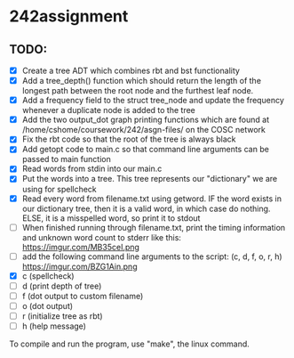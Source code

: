 # 242assignment
## TODO: 
- [x] Create a tree ADT which combines rbt and bst functionality
- [x] Add a tree_depth() function which should return the length of the longest path between the root node and the furthest leaf node.
- [x] Add a frequency field to the struct tree_node and update the frequency whenever a duplicate node is added to the tree
- [x] Add the two output_dot graph printing functions which are found at /home/cshome/coursework/242/asgn-files/ on the COSC network
- [x] Fix the rbt code so that the root of the tree is always black
- [x] Add getopt code to main.c so that command line arguments can be passed to main function
- [x] Read words from stdin into our main.c 
- [x] Put the words into a tree. This tree represents our "dictionary" we are using for spellcheck
- [x] Read every word from filename.txt using getword. IF the word exists in our dictionary tree, then it is a valid word, in which case do nothing. ELSE, it is a misspelled word, so print it to stdout
- [ ] When finished running through filename.txt, print the timing information and unknown word count to stderr like this: https://imgur.com/MB35ceI.png
- [ ] add the following command line arguments to the script: (c, d, f, o, r, h) https://imgur.com/BZG1Ain.png
- [x] c (spellcheck)
- [ ] d (print depth of tree)
- [ ] f (dot output to custom filename)
- [ ] o (dot output)
- [ ] r (initialize tree as rbt)
- [ ] h (help message)

To compile and run the program, use "make", the linux command.
